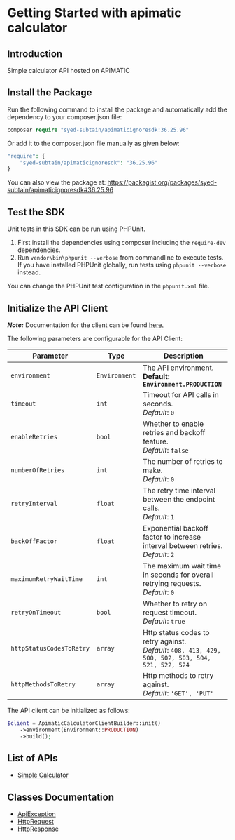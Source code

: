 
# Getting Started with apimatic calculator

## Introduction

Simple calculator API hosted on APIMATIC

## Install the Package

Run the following command to install the package and automatically add the dependency to your composer.json file:

```php
composer require "syed-subtain/apimaticignoresdk:36.25.96"
```

Or add it to the composer.json file manually as given below:

```php
"require": {
    "syed-subtain/apimaticignoresdk": "36.25.96"
}
```

You can also view the package at:
https://packagist.org/packages/syed-subtain/apimaticignoresdk#36.25.96

## Test the SDK

Unit tests in this SDK can be run using PHPUnit.

1. First install the dependencies using composer including the `require-dev` dependencies.
2. Run `vendor\bin\phpunit --verbose` from commandline to execute tests. If you have installed PHPUnit globally, run tests using `phpunit --verbose` instead.

You can change the PHPUnit test configuration in the `phpunit.xml` file.

## Initialize the API Client

**_Note:_** Documentation for the client can be found [here.](https://www.github.com/Syed-Subtain/php-sdk-publish-repo-new1/tree/36.25.96/doc/client.md)

The following parameters are configurable for the API Client:

| Parameter | Type | Description |
|  --- | --- | --- |
| `environment` | `Environment` | The API environment. <br> **Default: `Environment.PRODUCTION`** |
| `timeout` | `int` | Timeout for API calls in seconds.<br>*Default*: `0` |
| `enableRetries` | `bool` | Whether to enable retries and backoff feature.<br>*Default*: `false` |
| `numberOfRetries` | `int` | The number of retries to make.<br>*Default*: `0` |
| `retryInterval` | `float` | The retry time interval between the endpoint calls.<br>*Default*: `1` |
| `backOffFactor` | `float` | Exponential backoff factor to increase interval between retries.<br>*Default*: `2` |
| `maximumRetryWaitTime` | `int` | The maximum wait time in seconds for overall retrying requests.<br>*Default*: `0` |
| `retryOnTimeout` | `bool` | Whether to retry on request timeout.<br>*Default*: `true` |
| `httpStatusCodesToRetry` | `array` | Http status codes to retry against.<br>*Default*: `408, 413, 429, 500, 502, 503, 504, 521, 522, 524` |
| `httpMethodsToRetry` | `array` | Http methods to retry against.<br>*Default*: `'GET', 'PUT'` |

The API client can be initialized as follows:

```php
$client = ApimaticCalculatorClientBuilder::init()
    ->environment(Environment::PRODUCTION)
    ->build();
```

## List of APIs

* [Simple Calculator](https://www.github.com/Syed-Subtain/php-sdk-publish-repo-new1/tree/36.25.96/doc/controllers/simple-calculator.md)

## Classes Documentation

* [ApiException](https://www.github.com/Syed-Subtain/php-sdk-publish-repo-new1/tree/36.25.96/doc/api-exception.md)
* [HttpRequest](https://www.github.com/Syed-Subtain/php-sdk-publish-repo-new1/tree/36.25.96/doc/http-request.md)
* [HttpResponse](https://www.github.com/Syed-Subtain/php-sdk-publish-repo-new1/tree/36.25.96/doc/http-response.md)

